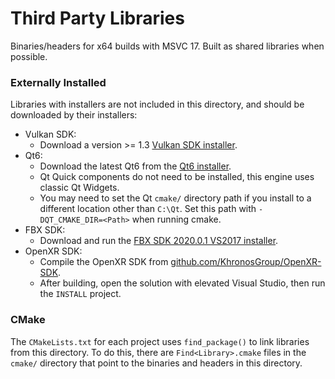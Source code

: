 # Third Party Libraries
Binaries/headers for x64 builds with MSVC 17. Built as shared libraries
when possible.

### Externally Installed
Libraries with installers are not included in this directory, and should be
downloaded by their installers:

* Vulkan SDK:
    * Download a version >= 1.3 [Vulkan SDK installer](https://vulkan.lunarg.com/sdk/home#windows).
* Qt6:
    * Download the latest Qt6 from the
      [Qt6 installer](https://www.qt.io/download).
    * Qt Quick components do not need to be installed, this engine uses classic
      Qt Widgets.
    * You may need to set the Qt `cmake/` directory path if you install to a
      different location other than `C:\Qt`. Set this path with
      `-DQT_CMAKE_DIR=<Path>` when running cmake.
* FBX SDK:
    * Download and run the
      [FBX SDK 2020.0.1 VS2017 installer](https://www.autodesk.com/developer-network/platform-technologies/fbx-sdk-2020-0).
* OpenXR SDK:
    * Compile the OpenXR SDK from [github.com/KhronosGroup/OpenXR-SDK](https://github.com/KhronosGroup/OpenXR-SDK).
    * After building, open the solution with elevated Visual Studio, then run the `INSTALL` project.

### CMake
The `CMakeLists.txt` for each project uses `find_package()` to link libraries from this
directory. To do this, there are `Find<Library>.cmake` files in the `cmake/` directory
that point to the binaries and headers in this directory.
